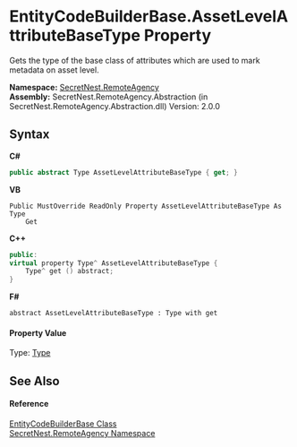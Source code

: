 # EntityCodeBuilderBase.AssetLevelAttributeBaseType Property 
 

Gets the type of the base class of attributes which are used to mark metadata on asset level.

**Namespace:**&nbsp;<a href="N_SecretNest_RemoteAgency">SecretNest.RemoteAgency</a><br />**Assembly:**&nbsp;SecretNest.RemoteAgency.Abstraction (in SecretNest.RemoteAgency.Abstraction.dll) Version: 2.0.0

## Syntax

**C#**<br />
``` C#
public abstract Type AssetLevelAttributeBaseType { get; }
```

**VB**<br />
``` VB
Public MustOverride ReadOnly Property AssetLevelAttributeBaseType As Type
	Get
```

**C++**<br />
``` C++
public:
virtual property Type^ AssetLevelAttributeBaseType {
	Type^ get () abstract;
}
```

**F#**<br />
``` F#
abstract AssetLevelAttributeBaseType : Type with get

```


#### Property Value
Type: <a href="https://docs.microsoft.com/dotnet/api/system.type" target="_blank">Type</a>

## See Also


#### Reference
<a href="T_SecretNest_RemoteAgency_EntityCodeBuilderBase">EntityCodeBuilderBase Class</a><br /><a href="N_SecretNest_RemoteAgency">SecretNest.RemoteAgency Namespace</a><br />
